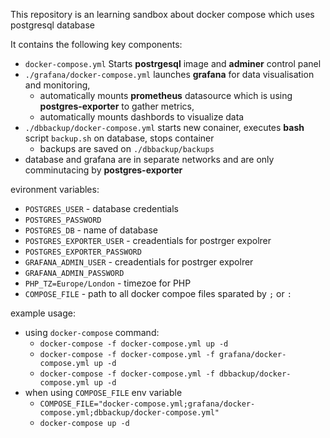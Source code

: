 
This repository is an learning sandbox about docker compose which uses postgresql database

It contains the following key components:
- `docker-compose.yml` Starts **postrgesql** image and **adminer** control panel
- `./grafana/docker-compose.yml` launches **grafana** for data visualisation and monitoring, 
    - automatically mounts **prometheus** datasource which is using **postgres-exporter** to gather metrics, 
    - automatically mounts dashbords to visualize data
- `./dbbackup/docker-compose.yml` starts new conainer, executes **bash** script `backup.sh` on database, stops container
    - backups are saved on `./dbbackup/backups`
- database and grafana are in separate networks and are only comminutacing by **postgres-exporter**

evironment variables:
- `POSTGRES_USER` - database credentials
- `POSTGRES_PASSWORD`
- `POSTGRES_DB` - name of database
- `POSTGRES_EXPORTER_USER` - creadentials for postrger expolrer
- `POSTGRES_EXPORTER_PASSWORD`
- `GRAFANA_ADMIN_USER` - creadentials for postrger expolrer
- `GRAFANA_ADMIN_PASSWORD`
- `PHP_TZ=Europe/London` - timezoe for PHP
- `COMPOSE_FILE` - path to all docker compoe files sparated by `;` or `:` 

example usage:
- using `docker-compose` command:
  - `docker-compose -f docker-compose.yml up -d`
  - `docker-compose -f docker-compose.yml -f grafana/docker-compose.yml up -d`
  - `docker-compose -f docker-compose.yml -f dbbackup/docker-compose.yml up -d` 
- when using `COMPOSE_FILE` env variable 
  - `COMPOSE_FILE="docker-compose.yml;grafana/docker-compose.yml;dbbackup/docker-compose.yml"`
  - `docker-compose up -d`
